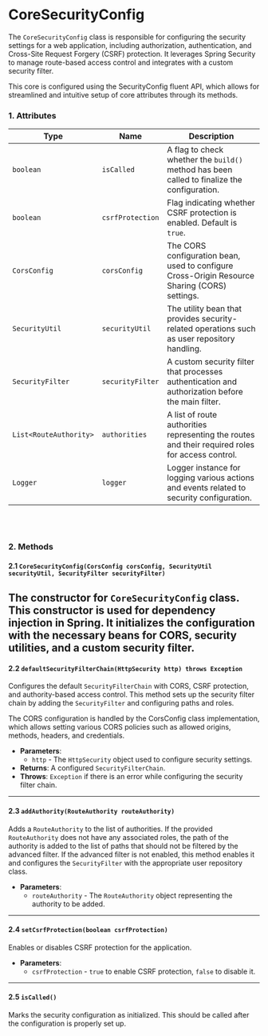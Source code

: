 # CoreSecurityConfig

The `CoreSecurityConfig` class is responsible for configuring the security settings for a web application, including authorization, authentication, and Cross-Site Request Forgery (CSRF) protection. It leverages Spring Security to manage route-based access control and integrates with a custom security filter.

This core is configured using the SecurityConfig fluent API, which allows for streamlined and intuitive setup of core attributes through its methods.

### 1. Attributes

<table>
  <thead>
    <tr>
      <th><strong>Type</strong></th>
      <th><strong>Name</strong></th>
      <th><strong>Description</strong></th>
    </tr>
  </thead>
  <tbody>
    <tr>
      <td><code>boolean</code></td>
      <td><code>isCalled</code></td>
      <td>A flag to check whether the <code>build()</code> method has been called to finalize the configuration.</td>
    </tr>
    <tr>
<td><code>boolean</code></td>
      <td><code>csrfProtection</code></td>
      <td>Flag indicating whether CSRF protection is enabled. Default is <code>true</code>.</td>
    </tr>
    <tr>
      <td><code>CorsConfig</code></td>
      <td><code>corsConfig</code></td>
      <td>The CORS configuration bean, used to configure Cross-Origin Resource Sharing (CORS) settings.</td>
    </tr>
    <tr>
      <td><code>SecurityUtil</code></td>
      <td><code>securityUtil</code></td>
      <td>The utility bean that provides security-related operations such as user repository handling.</td>
    </tr>
    <tr>
      <td><code>SecurityFilter</code></td>
      <td><code>securityFilter</code></td>
      <td>A custom security filter that processes authentication and authorization before the main filter.</td>
    </tr>
    <tr>
      <td><code>List&lt;RouteAuthority&gt;</code></td>
      <td><code>authorities</code></td>
      <td>A list of route authorities representing the routes and their required roles for access control.</td>
    </tr>
    <tr>
      <td><code>Logger</code></td>
      <td><code>logger</code></td>
      <td>Logger instance for logging various actions and events related to security configuration.</td>
    </tr>
  </tbody>
</table>
<br></br>

### 2. Methods

#### 2.1 `CoreSecurityConfig(CorsConfig corsConfig, SecurityUtil securityUtil, SecurityFilter securityFilter)`
The constructor for `CoreSecurityConfig` class. This constructor is used for dependency injection in Spring. It initializes the configuration with the necessary beans for CORS, security utilities, and a custom security filter.
---

#### 2.2 `defaultSecurityFilterChain(HttpSecurity http) throws Exception`
Configures the default `SecurityFilterChain` with CORS, CSRF protection, and authority-based access control. This method sets up the security filter chain by adding the `SecurityFilter` and configuring paths and roles.

The CORS configuration is handled by the CorsConfig class implementation, which allows setting various CORS policies such as allowed origins, methods, headers, and credentials.


- **Parameters**:
  - `http` - The `HttpSecurity` object used to configure security settings.
- **Returns**: A configured `SecurityFilterChain`.
- **Throws**: `Exception` if there is an error while configuring the security filter chain.
---

#### 2.3 `addAuthority(RouteAuthority routeAuthority)`
Adds a `RouteAuthority` to the list of authorities. If the provided `RouteAuthority` does not have any associated roles, the path of the authority is added to the list of paths that should not be filtered by the advanced filter. If the advanced filter is not enabled, this method enables it and configures the `SecurityFilter` with the appropriate user repository class.
- **Parameters**:
  - `routeAuthority` - The `RouteAuthority` object representing the authority to be added.
---

#### 2.4 `setCsrfProtection(boolean csrfProtection)`
Enables or disables CSRF protection for the application.
- **Parameters**:
  - `csrfProtection` - `true` to enable CSRF protection, `false` to disable it.
---

#### 2.5 `isCalled()`
Marks the security configuration as initialized. This should be called after the configuration is properly set up.

